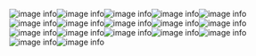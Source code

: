  ![image info](https://imgur.com/NLWJ0Wh.gif)![image info](https://imgur.com/rZdYHUZ.gif)![image info](https://imgur.com/6iaeN3q.gif)![image info](https://imgur.com/Jqx8vVB.png)![image info](https://imgur.com/gzLNKMo.png)![image info](https://imgur.com/XuZCLv6.gif)![image info](https://imgur.com/2kaLSf1.gif)![image info](https://imgur.com/DkTOzil.gif)![image info](https://imgur.com/jWIgHBB.gif)![image info](https://imgur.com/R1mDqT4.gif)![image info](https://imgur.com/z1F8dhi.gif)![image info](https://imgur.com/n4DOcMj.png)![image info](https://imgur.com/cIr9cd2.gif)![image info](https://imgur.com/hYxy721.gif)![image info](https://imgur.com/JICj1Zz.gif)![image info](https://imgur.com/xKLh7ZT.gif)![image info](https://imgur.com/YXvG1sE.gif)
